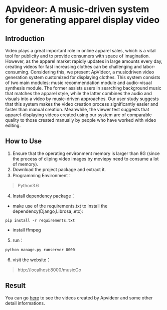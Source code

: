 Apvideor: A music-driven system for generating apparel display video
====

Introduction
----
Video plays a great important role in online apparel sales, which is a vital tool for publicity and to provide consumers with space of imagination. However, as the apparel market rapidly updates in large amounts every day, creating videos for fast increasing clothes can be challenging and labor-consuming. Considering this, we present ApVideor, a musicdriven video generation system customized for displaying clothes. This system consists of two main modules: music recommendation module and audio-visual synthesis module. The former assists users in searching background music that matches the apparel style, while the latter combines the audio and visuals into a video by music-driven approaches. Our user study suggests that this system makes the video creation process significantly easier and faster than manual creation. Meanwhile, the viewer test suggests that apparel-displaying videos created using our system are of comparable quality to those created manually by people who have worked with video editing.

How to Use
----
1. Ensure that the operating environment memory is larger than 8G (since the process of cliping video images by moviepy need to consume a lot of memory).
2. Download the project package and extract it.
3. Programming Environment：
>Python3.6
4. Install dependency package：<br>
* make use of the requirements.txt to install the dependency(Django,Librosa,.etc): <br>
```
pip install -r requirements.txt
```
* install ffmpeg<br>
5. run：<br>
```
python manage.py runserver 8000
```
6. visit the website：
>http://localhost:8000/musicGo

Result
----
You can go [here](https://deryy.github.io/Apvideor_demo/page.html) to see the videos created by Apvideor and some other detail informations.

